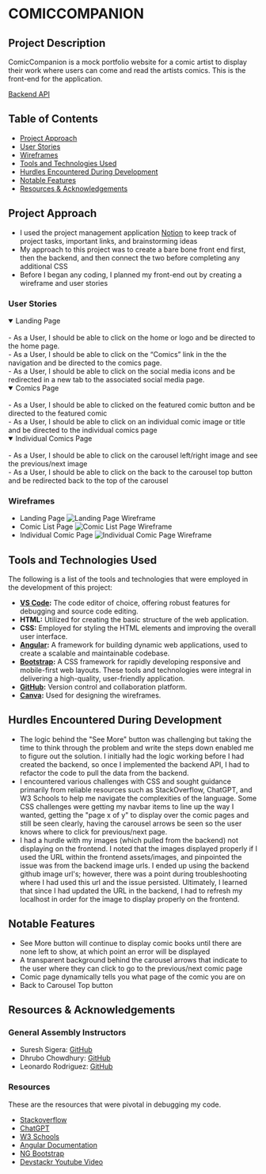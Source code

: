 # COMICCOMPANION

## Project Description
ComicCompanion is a mock portfolio website for a comic artist to display their work where users can come and read the artists comics. This is the front-end for the application.

[Backend API](https://github.com/lizabawa/comic-companion-backend)


## Table of Contents
- [Project Approach](#project-approach)
- [User Stories](#user-stories)
- [Wireframes](#wireframes)
- [Tools and Technologies Used](#tools-and-technologies-used)
- [Hurdles Encountered During Development](#hurdles-encountered-during-development)
- [Notable Features](#notable-features)
- [Resources & Acknowledgements](#resources--acknowledgements)

## Project Approach 
- I used the project management application [Notion](https://www.notion.so/) to keep track of project tasks, important links, and brainstorming ideas
- My approach to this project was to create a bare bone front end first, then the backend, and then connect the two before completing any additional CSS
- Before I began any coding, I planned my front-end out by creating a wireframe and user stories


### User Stories
<details open>
<summary>Landing Page</summary>
<br>
- As a User, I should be able to click on the home or logo and be directed to the home page.
<br>
- As a User, I should be able to click on the “Comics” link in the the navigation and be directed to the comics page.
<br>
- As a User, I should be able to click on the social media icons and be redirected in a new tab to the  associated social media page.
</details>
<details open>
<summary>Comics Page</summary>
<br>
- As a User, I should be able to clicked on the featured comic button and be directed to the featured comic
<br>
- As a User, I should be able to click on an individual comic image or title and be directed to the individual comics page
</details>
<details open>
<summary>Individual Comics Page</summary>
<br>
- As a User, I should be able to click on the carousel left/right image and see the previous/next image
<br>
- As a User, I should be able to click on the back to the carousel top button and be redirected back to the top of the carousel
</details>

### Wireframes
- Landing Page
![Landing Page Wireframe](https://github.com/lizabawa/comic-companion-front/blob/main/src/assets/wireframes/landing-wireframe.png?raw=true)
- Comic List Page
![Comic List Page Wireframe](https://github.com/lizabawa/comic-companion-front/blob/main/src/assets/wireframes/comic-list-wireframe.png?raw=true)
- Individual Comic Page
![Individual Comic Page Wireframe](https://github.com/lizabawa/comic-companion-front/blob/main/src/assets/wireframes/indiv-comic-wireframe.png?raw=true)

## Tools and Technologies Used

The following is a list of the tools and technologies that were employed in the development of this project:
 - **[VS Code](https://code.visualstudio.com/):** The code editor of choice, offering robust features for debugging and source code editing.
 - **HTML:** Utilized for creating the basic structure of the web application.
 - **CSS:** Employed for styling the HTML elements and improving the overall user interface.
 - **[Angular](https://angular.io/):** A framework for building dynamic web applications, used to create a scalable and maintainable codebase.
 - **[Bootstrap](https://getbootstrap.com/):** A CSS framework for rapidly developing responsive and mobile-first web layouts.
These tools and technologies were integral in delivering a high-quality, user-friendly application.
- **[GitHub](https://github.com/):** Version control and collaboration platform.
- **[Canva](https://www.canva.com/):** Used for designing the wireframes.


## Hurdles Encountered During Development
- The logic behind the "See More" button was challenging but taking the time to think through the problem and write the steps down enabled me to figure out the solution. I initially had the logic working before I had created the backend, so once I implemented the backend API, I had to refactor the code to pull the data from the backend.
- I encountered various challenges with CSS and sought guidance primarily from reliable resources such as StackOverflow, ChatGPT, and W3 Schools to help me navigate the complexities of the language. Some CSS challenges were getting my navbar items to line up the way I wanted, getting the "page x of y" to display over the comic pages and still be seen clearly, having the carousel arrows be seen so the user knows where to click for previous/next page.
- I had a hurdle with my images (which pulled from the backend) not displaying on the frontend. I noted that the images displayed properly if I used the URL within the frontend assets/images, and pinpointed the issue was from the backend image urls. I ended up using the backend github image url's; however, there was a point during troubleshooting where I had used this url and the issue persisted. Ultimately, I learned that since I had updated the URL in the backend, I had to refresh my localhost in order for the image to display properly on the frontend.

## Notable Features
- See More button will continue to display comic books until there are none left to show, at which point an error will be displayed
- A transparent background behind the carousel arrows that indicate to the user where they can click to go to the previous/next comic page
- Comic page dynamically tells you what page of the comic you are on
- Back to Carousel Top button 

## Resources & Acknowledgements
### General Assembly Instructors
- Suresh Sigera: [GitHub](https://github.com/sureshmelvinsigera)
- Dhrubo Chowdhury: [GitHub](https://github.com/Dhrubo-Chowdhury)
- Leonardo Rodriguez: [GitHub](https://github.com/LRodriguez92)

### Resources
These are the resources that were pivotal in debugging my code.
- [Stackoverflow](https://stackoverflow.com/)
- [ChatGPT](https://chat.openai.com/)
- [W3 Schools](https://www.w3schools.com/)
- [Angular Documentation](https://angular.io/)
- [NG Bootstrap](https://ng-bootstrap.github.io/#/home)
- [Devstackr Youtube Video](https://www.youtube.com/watch?v=185uAxYz1dU)